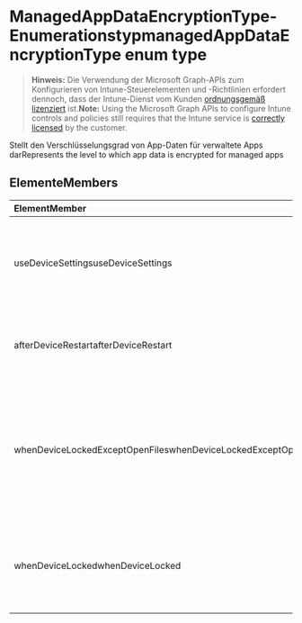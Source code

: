 # <a name="managedappdataencryptiontype-enum-type"></a><span data-ttu-id="dbe2b-101">ManagedAppDataEncryptionType-Enumerationstyp</span><span class="sxs-lookup"><span data-stu-id="dbe2b-101">managedAppDataEncryptionType enum type</span></span>

> <span data-ttu-id="dbe2b-102">**Hinweis:** Die Verwendung der Microsoft Graph-APIs zum Konfigurieren von Intune-Steuerelementen und -Richtlinien erfordert dennoch, dass der Intune-Dienst vom Kunden [ordnungsgemäß lizenziert](https://go.microsoft.com/fwlink/?linkid=839381) ist.</span><span class="sxs-lookup"><span data-stu-id="dbe2b-102">**Note:** Using the Microsoft Graph APIs to configure Intune controls and policies still requires that the Intune service is [correctly licensed](https://go.microsoft.com/fwlink/?linkid=839381) by the customer.</span></span>

<span data-ttu-id="dbe2b-103">Stellt den Verschlüsselungsgrad von App-Daten für verwaltete Apps dar</span><span class="sxs-lookup"><span data-stu-id="dbe2b-103">Represents the level to which app data is encrypted for managed apps</span></span>
## <a name="members"></a><span data-ttu-id="dbe2b-104">Elemente</span><span class="sxs-lookup"><span data-stu-id="dbe2b-104">Members</span></span>
|<span data-ttu-id="dbe2b-105">Element</span><span class="sxs-lookup"><span data-stu-id="dbe2b-105">Member</span></span>|<span data-ttu-id="dbe2b-106">Wert</span><span class="sxs-lookup"><span data-stu-id="dbe2b-106">Value</span></span>|<span data-ttu-id="dbe2b-107">Beschreibung</span><span class="sxs-lookup"><span data-stu-id="dbe2b-107">Description</span></span>|
|:---|:---|:---|
|<span data-ttu-id="dbe2b-108">useDeviceSettings</span><span class="sxs-lookup"><span data-stu-id="dbe2b-108">useDeviceSettings</span></span>|<span data-ttu-id="dbe2b-109">0</span><span class="sxs-lookup"><span data-stu-id="dbe2b-109">0%</span></span>|<span data-ttu-id="dbe2b-110">App-Daten werden basierend auf den Standardeinstellungen des Geräts verschlüsselt.</span><span class="sxs-lookup"><span data-stu-id="dbe2b-110">App data is encrypted based on the default settings on the device.</span></span>|
|<span data-ttu-id="dbe2b-111">afterDeviceRestart</span><span class="sxs-lookup"><span data-stu-id="dbe2b-111">afterDeviceRestart</span></span>|<span data-ttu-id="dbe2b-112">1</span><span class="sxs-lookup"><span data-stu-id="dbe2b-112">-1</span></span>|<span data-ttu-id="dbe2b-113">App-Daten werden verschlüsselt, wenn das Gerät neu gestartet wird.</span><span class="sxs-lookup"><span data-stu-id="dbe2b-113">App data is encrypted when the device is restarted.</span></span>|
|<span data-ttu-id="dbe2b-114">whenDeviceLockedExceptOpenFiles</span><span class="sxs-lookup"><span data-stu-id="dbe2b-114">whenDeviceLockedExceptOpenFiles</span></span>|<span data-ttu-id="dbe2b-115">2</span><span class="sxs-lookup"><span data-stu-id="dbe2b-115">-2</span></span>|<span data-ttu-id="dbe2b-116">App-Daten, die dieser Richtlinie zugeordnet sind, werden verschlüsselt, wenn das Gerät gesperrt ist. Davon ausgenommen sind Daten in geöffneten Dateien.</span><span class="sxs-lookup"><span data-stu-id="dbe2b-116">App data associated with this policy is encrypted when the device is locked, except data in files that are open</span></span>|
|<span data-ttu-id="dbe2b-117">whenDeviceLocked</span><span class="sxs-lookup"><span data-stu-id="dbe2b-117">whenDeviceLocked</span></span>|<span data-ttu-id="dbe2b-118">3</span><span class="sxs-lookup"><span data-stu-id="dbe2b-118">-3</span></span>|<span data-ttu-id="dbe2b-119">App-Daten, die dieser Richtlinie zugeordnet sind, werden verschlüsselt, wenn das Gerät gesperrt ist.</span><span class="sxs-lookup"><span data-stu-id="dbe2b-119">App data associated with this policy is encrypted when the device is locked</span></span>|








